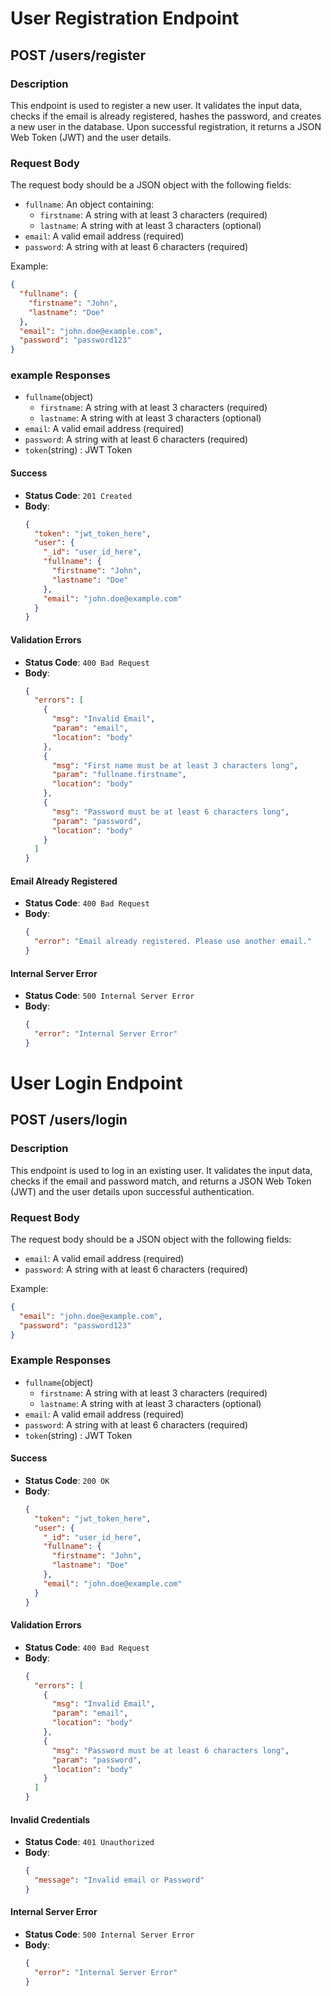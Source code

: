 # User Registration Endpoint

## POST /users/register

### Description

This endpoint is used to register a new user. It validates the input data, checks if the email is already registered, hashes the password, and creates a new user in the database. Upon successful registration, it returns a JSON Web Token (JWT) and the user details.

### Request Body

The request body should be a JSON object with the following fields:

- `fullname`: An object containing:
  - `firstname`: A string with at least 3 characters (required)
  - `lastname`: A string with at least 3 characters (optional)
- `email`: A valid email address (required)
- `password`: A string with at least 6 characters (required)

Example:

```json
{
  "fullname": {
    "firstname": "John",
    "lastname": "Doe"
  },
  "email": "john.doe@example.com",
  "password": "password123"
}
```

### example Responses

- `fullname`(object)
  - `firstname`: A string with at least 3 characters (required)
  - `lastname`: A string with at least 3 characters (optional)
- `email`: A valid email address (required)
- `password`: A string with at least 6 characters (required)
- `token`(string) : JWT Token

#### Success

- **Status Code**: `201 Created`
- **Body**:
  ```json
  {
    "token": "jwt_token_here",
    "user": {
      "_id": "user_id_here",
      "fullname": {
        "firstname": "John",
        "lastname": "Doe"
      },
      "email": "john.doe@example.com"
    }
  }
  ```

#### Validation Errors

- **Status Code**: `400 Bad Request`
- **Body**:
  ```json
  {
    "errors": [
      {
        "msg": "Invalid Email",
        "param": "email",
        "location": "body"
      },
      {
        "msg": "First name must be at least 3 characters long",
        "param": "fullname.firstname",
        "location": "body"
      },
      {
        "msg": "Password must be at least 6 characters long",
        "param": "password",
        "location": "body"
      }
    ]
  }
  ```

#### Email Already Registered

- **Status Code**: `400 Bad Request`
- **Body**:
  ```json
  {
    "error": "Email already registered. Please use another email."
  }
  ```

#### Internal Server Error

- **Status Code**: `500 Internal Server Error`
- **Body**:
  ```json
  {
    "error": "Internal Server Error"
  }
  ```
# User Login Endpoint

## POST /users/login

### Description

This endpoint is used to log in an existing user. It validates the input data, checks if the email and password match, and returns a JSON Web Token (JWT) and the user details upon successful authentication.

### Request Body

The request body should be a JSON object with the following fields:

- `email`: A valid email address (required)
- `password`: A string with at least 6 characters (required)

Example:

```json
{
  "email": "john.doe@example.com",
  "password": "password123"
}
```

### Example Responses

- `fullname`(object)
  - `firstname`: A string with at least 3 characters 
(required)
  - `lastname`: A string with at least 3 characters 
(optional)
- `email`: A valid email address (required)
- `password`: A string with at least 6 characters (required)
- `token`(string) : JWT Token


#### Success

- **Status Code**: `200 OK`
- **Body**:
  ```json
  {
    "token": "jwt_token_here",
    "user": {
      "_id": "user_id_here",
      "fullname": {
        "firstname": "John",
        "lastname": "Doe"
      },
      "email": "john.doe@example.com"
    }
  }
  ```

#### Validation Errors

- **Status Code**: `400 Bad Request`
- **Body**:
  ```json
  {
    "errors": [
      {
        "msg": "Invalid Email",
        "param": "email",
        "location": "body"
      },
      {
        "msg": "Password must be at least 6 characters long",
        "param": "password",
        "location": "body"
      }
    ]
  }
  ```

#### Invalid Credentials

- **Status Code**: `401 Unauthorized`
- **Body**:
  ```json
  {
    "message": "Invalid email or Password"
  }
  ```

#### Internal Server Error

- **Status Code**: `500 Internal Server Error`
- **Body**:
  ```json
  {
    "error": "Internal Server Error"
  }
  ```